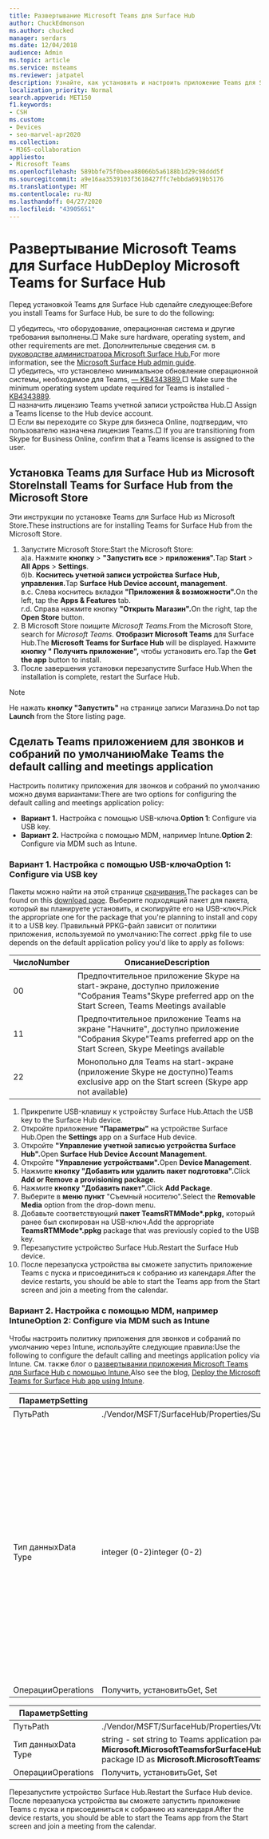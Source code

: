 ```yaml
---
title: Развертывание Microsoft Teams для Surface Hub
author: ChuckEdmonson
ms.author: chucked
manager: serdars
ms.date: 12/04/2018
audience: Admin
ms.topic: article
ms.service: msteams
ms.reviewer: jatpatel
description: Узнайте, как установить и настроить приложение Teams для Surface Hub, чтобы Teams по умолчанию приложение для звонков и собраний.
localization_priority: Normal
search.appverid: MET150
f1.keywords:
- CSH
ms.custom:
- Devices
- seo-marvel-apr2020
ms.collection:
- M365-collaboration
appliesto:
- Microsoft Teams
ms.openlocfilehash: 589bbfe75f0beea88066b5a6188b1d29c98ddd5f
ms.sourcegitcommit: a9e16aa3539103f3618427ffc7ebbda6919b5176
ms.translationtype: MT
ms.contentlocale: ru-RU
ms.lasthandoff: 04/27/2020
ms.locfileid: "43905651"
---
```

<a name="deploy-microsoft-teams-for-surface-hub"></a><span data-ttu-id="13dfd-103">Развертывание Microsoft Teams для Surface Hub</span><span class="sxs-lookup"><span data-stu-id="13dfd-103">Deploy Microsoft Teams for Surface Hub</span></span>
======================================

<span data-ttu-id="13dfd-104">Перед установкой Teams для Surface Hub сделайте следующее:</span><span class="sxs-lookup"><span data-stu-id="13dfd-104">Before you install Teams for Surface Hub, be sure to do the following:</span></span>

 <span data-ttu-id="13dfd-105">□ убедитесь, что оборудование, операционная система и другие требования выполнены.</span><span class="sxs-lookup"><span data-stu-id="13dfd-105">□ Make sure hardware, operating system, and other requirements are met.</span></span> <span data-ttu-id="13dfd-106">Дополнительные сведения см. в [руководстве администратора Microsoft Surface Hub.](https://docs.microsoft.com/surface-hub/)</span><span class="sxs-lookup"><span data-stu-id="13dfd-106">For more information, see the [Microsoft Surface Hub admin guide](https://docs.microsoft.com/surface-hub/).</span></span><br>
 <span data-ttu-id="13dfd-107">□ убедитесь, что установлено минимальное обновление операционной системы, необходимое для Teams, [— KB4343889.](https://support.microsoft.com/help/4343889)</span><span class="sxs-lookup"><span data-stu-id="13dfd-107">□ Make sure the minimum operating system update required for Teams is installed - [KB4343889](https://support.microsoft.com/help/4343889).</span></span><br>
 <span data-ttu-id="13dfd-108">□ назначить лицензию Teams учетной записи устройства Hub.</span><span class="sxs-lookup"><span data-stu-id="13dfd-108">□ Assign a Teams license to the Hub device account.</span></span><br>
 <span data-ttu-id="13dfd-109">□ Если вы переходите со Skype для бизнеса Online, подтвердим, что пользователю назначена лицензия Teams.</span><span class="sxs-lookup"><span data-stu-id="13dfd-109">□ If you are transitioning from Skype for Business Online, confirm that a Teams license is assigned to the user.</span></span>

## <a name="install-teams-for-surface-hub-from-the-microsoft-store"></a><span data-ttu-id="13dfd-110">Установка Teams для Surface Hub из Microsoft Store</span><span class="sxs-lookup"><span data-stu-id="13dfd-110">Install Teams for Surface Hub from the Microsoft Store</span></span> 

<span data-ttu-id="13dfd-111">Эти инструкции по установке Teams для Surface Hub из Microsoft Store.</span><span class="sxs-lookup"><span data-stu-id="13dfd-111">These instructions are for installing Teams for Surface Hub from the Microsoft Store.</span></span> 
 
1. <span data-ttu-id="13dfd-112">Запустите Microsoft Store:</span><span class="sxs-lookup"><span data-stu-id="13dfd-112">Start the Microsoft Store:</span></span><br>
   <span data-ttu-id="13dfd-113">а)</span><span class="sxs-lookup"><span data-stu-id="13dfd-113">a.</span></span> <span data-ttu-id="13dfd-114">Нажмите **кнопку**  >  **"Запустить все**  >  **приложения".**</span><span class="sxs-lookup"><span data-stu-id="13dfd-114">Tap **Start** > **All Apps** > **Settings**.</span></span><br> <span data-ttu-id="13dfd-115">б)</span><span class="sxs-lookup"><span data-stu-id="13dfd-115">b.</span></span> <span data-ttu-id="13dfd-116">**Коснитесь учетной записи устройства Surface Hub, управления.**</span><span class="sxs-lookup"><span data-stu-id="13dfd-116">Tap **Surface Hub Device account, management**.</span></span><br>
   <span data-ttu-id="13dfd-117">в.</span><span class="sxs-lookup"><span data-stu-id="13dfd-117">c.</span></span> <span data-ttu-id="13dfd-118">Слева коснитесь вкладки **"Приложения & возможности".**</span><span class="sxs-lookup"><span data-stu-id="13dfd-118">On the left, tap the **Apps & Features** tab.</span></span><br> <span data-ttu-id="13dfd-119">г.</span><span class="sxs-lookup"><span data-stu-id="13dfd-119">d.</span></span> <span data-ttu-id="13dfd-120">Справа нажмите кнопку **"Открыть Магазин".**</span><span class="sxs-lookup"><span data-stu-id="13dfd-120">On the right, tap the **Open Store** button.</span></span> 
2. <span data-ttu-id="13dfd-121">В Microsoft Store поищите *Microsoft Teams.*</span><span class="sxs-lookup"><span data-stu-id="13dfd-121">From the Microsoft Store, search for *Microsoft Teams*.</span></span> <span data-ttu-id="13dfd-122">**Отобразит Microsoft Teams** для Surface Hub.</span><span class="sxs-lookup"><span data-stu-id="13dfd-122">The **Microsoft Teams for Surface Hub** will be displayed.</span></span> <span data-ttu-id="13dfd-123">Нажмите **кнопку " Получить приложение",** чтобы установить его.</span><span class="sxs-lookup"><span data-stu-id="13dfd-123">Tap the **Get the app** button to install.</span></span>  
3. <span data-ttu-id="13dfd-124">После завершения установки перезапустите Surface Hub.</span><span class="sxs-lookup"><span data-stu-id="13dfd-124">When the installation is complete, restart the Surface Hub.</span></span> 

> [!NOTE]
> <span data-ttu-id="13dfd-125">Не нажать **кнопку "Запустить"** на странице записи Магазина.</span><span class="sxs-lookup"><span data-stu-id="13dfd-125">Do not tap **Launch** from the Store listing page.</span></span>

## <a name="make-teams-the-default-calling-and-meetings-application"></a><span data-ttu-id="13dfd-126">Сделать Teams приложением для звонков и собраний по умолчанию</span><span class="sxs-lookup"><span data-stu-id="13dfd-126">Make Teams the default calling and meetings application</span></span>
 
<span data-ttu-id="13dfd-127">Настроить политику приложения для звонков и собраний по умолчанию можно двумя вариантами:</span><span class="sxs-lookup"><span data-stu-id="13dfd-127">There are two options for configuring the default calling and meetings application policy:</span></span> 

- <span data-ttu-id="13dfd-128">**Вариант 1.** Настройка с помощью USB-ключа.</span><span class="sxs-lookup"><span data-stu-id="13dfd-128">**Option 1**: Configure via USB key.</span></span> 
- <span data-ttu-id="13dfd-129">**Вариант 2.** Настройка с помощью MDM, например Intune.</span><span class="sxs-lookup"><span data-stu-id="13dfd-129">**Option 2**: Configure via MDM such as Intune.</span></span>
 
### <a name="option-1-configure-via-usb-key"></a><span data-ttu-id="13dfd-130">Вариант 1. Настройка с помощью USB-ключа</span><span class="sxs-lookup"><span data-stu-id="13dfd-130">Option 1: Configure via USB key</span></span> 
 
<span data-ttu-id="13dfd-131">Пакеты можно найти на этой странице [скачивания.](https://1drv.ms/f/s!ArcnbnREun0Vnp9Wps9MlWB-UJZw3g)</span><span class="sxs-lookup"><span data-stu-id="13dfd-131">The packages can be found on this [download page](https://1drv.ms/f/s!ArcnbnREun0Vnp9Wps9MlWB-UJZw3g).</span></span> <span data-ttu-id="13dfd-132">Выберите подходящий пакет для пакета, который вы планируете установить, и скопируйте его на USB-ключ.</span><span class="sxs-lookup"><span data-stu-id="13dfd-132">Pick the appropriate one for the package that you're planning to install and copy it to a USB key.</span></span> <span data-ttu-id="13dfd-133">Правильный PPKG-файл зависит от политики приложения, используемой по умолчанию:</span><span class="sxs-lookup"><span data-stu-id="13dfd-133">The correct .ppkg file to use depends on the default application policy you'd like to apply as follows:</span></span> 

|<span data-ttu-id="13dfd-134">Число</span><span class="sxs-lookup"><span data-stu-id="13dfd-134">Number</span></span>  |<span data-ttu-id="13dfd-135">Описание</span><span class="sxs-lookup"><span data-stu-id="13dfd-135">Description</span></span>  |
|---------|---------|
|<span data-ttu-id="13dfd-136">0</span><span class="sxs-lookup"><span data-stu-id="13dfd-136">0</span></span>     | <span data-ttu-id="13dfd-137">Предпочтительное приложение Skype на start-экране, доступно приложение "Собрания Teams"</span><span class="sxs-lookup"><span data-stu-id="13dfd-137">Skype preferred app on the Start Screen, Teams Meetings available</span></span>        |
|<span data-ttu-id="13dfd-138">1</span><span class="sxs-lookup"><span data-stu-id="13dfd-138">1</span></span>     | <span data-ttu-id="13dfd-139">Предпочтительное приложение Teams на экране "Начните", доступно приложение "Собрания Skype"</span><span class="sxs-lookup"><span data-stu-id="13dfd-139">Teams preferred app on the Start Screen, Skype Meetings available</span></span>        |
|<span data-ttu-id="13dfd-140">2</span><span class="sxs-lookup"><span data-stu-id="13dfd-140">2</span></span>     | <span data-ttu-id="13dfd-141">Монопольно для Teams на start-экране (приложение Skype не доступно)</span><span class="sxs-lookup"><span data-stu-id="13dfd-141">Teams exclusive app on the Start screen (Skype app not available)</span></span>        |
 
1. <span data-ttu-id="13dfd-142">Прикрепите USB-клавишу к устройству Surface Hub.</span><span class="sxs-lookup"><span data-stu-id="13dfd-142">Attach the USB key to the Surface Hub device.</span></span> 
2. <span data-ttu-id="13dfd-143">Откройте приложение **"Параметры"** на устройстве Surface Hub.</span><span class="sxs-lookup"><span data-stu-id="13dfd-143">Open the **Settings** app on a Surface Hub device.</span></span> 
3. <span data-ttu-id="13dfd-144">Откройте **"Управление учетной записью устройства Surface Hub".**</span><span class="sxs-lookup"><span data-stu-id="13dfd-144">Open **Surface Hub Device Account Management**.</span></span>
4. <span data-ttu-id="13dfd-145">Откройте **"Управление устройствами".**</span><span class="sxs-lookup"><span data-stu-id="13dfd-145">Open **Device Management**.</span></span> 
5. <span data-ttu-id="13dfd-146">Нажмите **кнопку "Добавить или удалить пакет подготовка".**</span><span class="sxs-lookup"><span data-stu-id="13dfd-146">Click **Add or Remove a provisioning package**.</span></span> 
6. <span data-ttu-id="13dfd-147">Нажмите **кнопку "Добавить пакет".**</span><span class="sxs-lookup"><span data-stu-id="13dfd-147">Click **Add Package**.</span></span>
7. <span data-ttu-id="13dfd-148">Выберите в **меню пункт** "Съемный носителю".</span><span class="sxs-lookup"><span data-stu-id="13dfd-148">Select the **Removable Media** option from the drop-down menu.</span></span> 
8. <span data-ttu-id="13dfd-149">Добавьте соответствующий <strong>пакет TeamsRTMMode\*.ppkg,</strong> который ранее был скопирован на USB-ключ.</span><span class="sxs-lookup"><span data-stu-id="13dfd-149">Add the appropriate <strong>TeamsRTMMode\*.ppkg</strong> package that was previously copied to the USB key.</span></span> 
9. <span data-ttu-id="13dfd-150">Перезапустите устройство Surface Hub.</span><span class="sxs-lookup"><span data-stu-id="13dfd-150">Restart the Surface Hub device.</span></span> 
10. <span data-ttu-id="13dfd-151">После перезапуска устройства вы сможете запустить приложение Teams с пуска и присоединиться к собранию из календаря.</span><span class="sxs-lookup"><span data-stu-id="13dfd-151">After the device restarts, you should be able to start the Teams app from the Start screen and join a meeting from the calendar.</span></span> 

### <a name="option-2-configure-via-mdm-such-as-intune"></a><span data-ttu-id="13dfd-152">Вариант 2. Настройка с помощью MDM, например Intune</span><span class="sxs-lookup"><span data-stu-id="13dfd-152">Option 2: Configure via MDM such as Intune</span></span> 

<span data-ttu-id="13dfd-153">Чтобы настроить политику приложения для звонков и собраний по умолчанию через Intune, используйте следующие правила:</span><span class="sxs-lookup"><span data-stu-id="13dfd-153">Use the following to configure the default calling and meetings application policy via Intune.</span></span> <span data-ttu-id="13dfd-154">См. также блог о [развертывании приложения Microsoft Teams для Surface Hub с помощью Intune.](https://y0av.me/2018/07/16/deploy-the-microsoft-teams-for-surface-hub-app-using-intune/)</span><span class="sxs-lookup"><span data-stu-id="13dfd-154">Also see the blog, [Deploy the Microsoft Teams for Surface Hub app using Intune](https://y0av.me/2018/07/16/deploy-the-microsoft-teams-for-surface-hub-app-using-intune/).</span></span>

|<span data-ttu-id="13dfd-155">Параметр</span><span class="sxs-lookup"><span data-stu-id="13dfd-155">Setting</span></span>   |<span data-ttu-id="13dfd-156">Значение</span><span class="sxs-lookup"><span data-stu-id="13dfd-156">Value</span></span>    |<span data-ttu-id="13dfd-157">Описание</span><span class="sxs-lookup"><span data-stu-id="13dfd-157">Description</span></span>    |
|----------|---------|---------|
|<span data-ttu-id="13dfd-158">Путь</span><span class="sxs-lookup"><span data-stu-id="13dfd-158">Path</span></span>      | <span data-ttu-id="13dfd-159">./Vendor/MSFT/SurfaceHub/Properties/SurfaceHubMeetingMode</span><span class="sxs-lookup"><span data-stu-id="13dfd-159">./Vendor/MSFT/SurfaceHub/Properties/SurfaceHubMeetingMode</span></span>        |
|<span data-ttu-id="13dfd-160">Тип данных</span><span class="sxs-lookup"><span data-stu-id="13dfd-160">Data Type</span></span> | <span data-ttu-id="13dfd-161">integer (0-2)</span><span class="sxs-lookup"><span data-stu-id="13dfd-161">integer (0-2)</span></span>   |<span data-ttu-id="13dfd-162">0 — предпочтительное приложение Skype на start-экране, доступные собрания Teams</span><span class="sxs-lookup"><span data-stu-id="13dfd-162">0 - Skype preferred app on the Start Screen, Teams Meetings available</span></span><br><span data-ttu-id="13dfd-163">1. Предпочитаемая программа Teams на start-экране, доступные собрания Skype</span><span class="sxs-lookup"><span data-stu-id="13dfd-163">1 - Teams preferred app on the Start Screen, Skype Meetings available</span></span><br><span data-ttu-id="13dfd-164">2. Монопольное приложение Teams на start-экране (приложение Skype не доступно)</span><span class="sxs-lookup"><span data-stu-id="13dfd-164">2 - Teams exclusive app on the Start screen (Skype app not available)</span></span> |
|<span data-ttu-id="13dfd-165">Операции</span><span class="sxs-lookup"><span data-stu-id="13dfd-165">Operations</span></span>| <span data-ttu-id="13dfd-166">Получить, установить</span><span class="sxs-lookup"><span data-stu-id="13dfd-166">Get, Set</span></span>        |

|<span data-ttu-id="13dfd-167">Параметр</span><span class="sxs-lookup"><span data-stu-id="13dfd-167">Setting</span></span>   |<span data-ttu-id="13dfd-168">Значение</span><span class="sxs-lookup"><span data-stu-id="13dfd-168">Value</span></span>    |
|----------|---------|
|<span data-ttu-id="13dfd-169">Путь</span><span class="sxs-lookup"><span data-stu-id="13dfd-169">Path</span></span>      | <span data-ttu-id="13dfd-170">./Vendor/MSFT/SurfaceHub/Properties/VtcAppPackageId</span><span class="sxs-lookup"><span data-stu-id="13dfd-170">./Vendor/MSFT/SurfaceHub/Properties/VtcAppPackageId</span></span>        |
|<span data-ttu-id="13dfd-171">Тип данных</span><span class="sxs-lookup"><span data-stu-id="13dfd-171">Data Type</span></span> | <span data-ttu-id="13dfd-172">string - set string to Teams application package ID as **Microsoft.MicrosoftTeamsforSurfaceHub_8wekyb3d8bbwe! Teams**</span><span class="sxs-lookup"><span data-stu-id="13dfd-172">string - set string to Teams application package ID as **Microsoft.MicrosoftTeamsforSurfaceHub_8wekyb3d8bbwe!Teams**</span></span> |
|<span data-ttu-id="13dfd-173">Операции</span><span class="sxs-lookup"><span data-stu-id="13dfd-173">Operations</span></span>| <span data-ttu-id="13dfd-174">Получить, установить</span><span class="sxs-lookup"><span data-stu-id="13dfd-174">Get, Set</span></span>        |

<span data-ttu-id="13dfd-175">Перезапустите устройство Surface Hub.</span><span class="sxs-lookup"><span data-stu-id="13dfd-175">Restart the Surface Hub device.</span></span> <span data-ttu-id="13dfd-176">После перезапуска устройства вы сможете запустить приложение Teams с пуска и присоединиться к собранию из календаря.</span><span class="sxs-lookup"><span data-stu-id="13dfd-176">After the device restarts, you should be able to start the Teams app from the Start screen and join a meeting from the calendar.</span></span>

